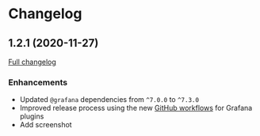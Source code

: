 # Changelog

## 1.2.1 (2020-11-27)

[Full changelog](https://github.com/marcusolsson/grafana-dynamictext-panel/compare/v1.2.0...v1.2.1)

### Enhancements

- Updated `@grafana` dependencies from `^7.0.0` to `^7.3.0`
- Improved release process using the new [GitHub workflows](https://github.com/grafana/plugin-workflows) for Grafana plugins
- Add screenshot
